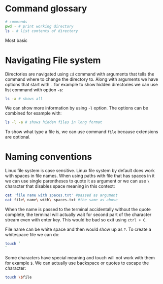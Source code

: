 # Command glossary
```sh
# commands
pwd - # print working directory
ls - # list contents of directory


```
Most basic
# Navigating File system
Directories are navigated using `cd` command with arguments that tells the command where to change the directory to. Along with arguments we have options that start with `-` for example to show hidden directories we can use list command with option `-a`:
```sh
ls -a # shows all
```
We can show more information by using `-l` option. The options can be combined for example with:
```sh
ls -l -a # shows hidden files in long format
```

To show what type a file is, we can use command `file` because extensions are optional.
# Naming conventions
Linux file system is case sensitive. Linux file system by default does work with spaces in file names. When using paths with file that has spaces in it we can use single parentheses to quote it as argument or we can use `\` character that disables space meaning in this context:
```sh
cat 'file name with spaces.txt' #passed as argument
cat file\ name\ with\ spaces.txt #the same as above
```
When the name is passed to the terminal accidentally without the quote complete, the terminal will actually wait for second part of the character stream even with enter key. This would be bad so exit using `ctrl + C`.

File name can be white space and then would show up as `?`. To create a whitespace file we can do:
```sh
touch `
`
```
Some characters have special meaning and touch will not work with them for example `$`. We can actually use backspace or quotes to escape the character:
```sh
touch \$file
```
